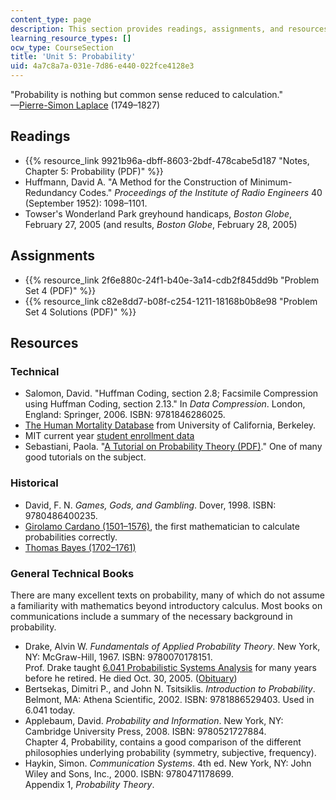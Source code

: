 ```yaml
---
content_type: page
description: This section provides readings, assignments, and resources on probability.
learning_resource_types: []
ocw_type: CourseSection
title: 'Unit 5: Probability'
uid: 4a7c8a7a-031e-7d86-e440-022fce4128e3
---
```


"Probability is nothing but common sense reduced to calculation."  
—[Pierre-Simon Laplace](http://www-groups.dcs.st-andrews.ac.uk/~history/Biographies/Laplace.html) (1749–1827)

Readings
--------

*   {{% resource_link 9921b96a-dbff-8603-2bdf-478cabe5d187 "Notes, Chapter 5: Probability (PDF)" %}}
*   Huffmann, David A. "A Method for the Construction of Minimum-Redundancy Codes." _Proceedings of the Institute of Radio Engineers_ 40 (September 1952): 1098–1101.
*   Towser's Wonderland Park greyhound handicaps, _Boston Globe_, February 27, 2005 (and results, _Boston Globe_, February 28, 2005)

Assignments
-----------

*   {{% resource_link 2f6e880c-24f1-b40e-3a14-cdb2f845dd9b "Problem Set 4 (PDF)" %}}
*   {{% resource_link c82e8dd7-b08f-c254-1211-18168b0b8e98 "Problem Set 4 Solutions (PDF)" %}}

Resources
---------

### Technical

*   Salomon, David. "Huffman Coding, section 2.8; Facsimile Compression using Huffman Coding, section 2.13." In _Data Compression_. London, England: Springer, 2006. ISBN: 9781846286025.
*   [The Human Mortality Database](http://www.mortality.org/) from University of California, Berkeley.
*   MIT current year [student enrollment data](https://registrar.mit.edu/statistics-reports)
*   Sebastiani, Paola. "[A Tutorial on Probability Theory (PDF)](http://www.sci.utah.edu/~gerig/CS6640-F2010/prob-tut.pdf)." One of many good tutorials on the subject.

### Historical

*   David, F. N. _Games, Gods, and Gambling_. Dover, 1998. ISBN: 9780486400235.
*   [Girolamo Cardano (1501–1576)](http://www-groups.dcs.st-andrews.ac.uk/~history/Biographies/Cardan.html), the first mathematician to calculate probabilities correctly.
*   [Thomas Bayes (1702–1761)](http://www-groups.dcs.st-andrews.ac.uk/~history/Biographies/Bayes.html)

### General Technical Books

There are many excellent texts on probability, many of which do not assume a familiarity with mathematics beyond introductory calculus. Most books on communications include a summary of the necessary background in probability.

*   Drake, Alvin W. _Fundamentals of Applied Probability Theory_. New York, NY: McGraw-Hill, 1967. ISBN: 9780070178151.  
    Prof. Drake taught [6.041 Probabilistic Systems Analysis](/courses/6-041sc-probabilistic-systems-analysis-and-applied-probability-fall-2013) for many years before he retired. He died Oct. 30, 2005. ([Obituary](http://web.mit.edu/newsoffice/2005/obit-drake.html))
*   Bertsekas, Dimitri P., and John N. Tsitsiklis. _Introduction to Probability_. Belmont, MA: Athena Scientific, 2002. ISBN: 9781886529403. Used in 6.041 today.
*   Applebaum, David. _Probability and Information_. New York, NY: Cambridge University Press, 2008. ISBN: 9780521727884.  
    Chapter 4, Probability, contains a good comparison of the different philosophies underlying probability (symmetry, subjective, frequency).
*   Haykin, Simon. _Communication Systems_. 4th ed. New York, NY: John Wiley and Sons, Inc., 2000. ISBN: 9780471178699.  
    Appendix 1, _Probability Theory_.